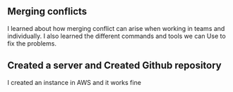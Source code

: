 ## Merging conflicts
I learned about how merging conflict can arise when working in teams and individually. I also learned the different commands and tools we can Use 
to fix the problems.
## Created a server and Created Github repository
I created an instance in AWS and it works fine
